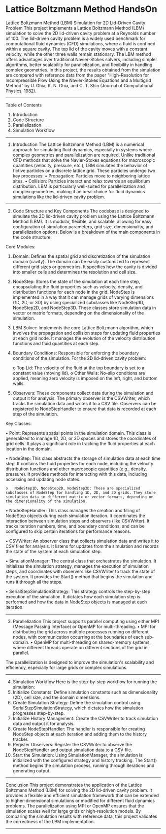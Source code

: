 # Lattice Boltzmann Method HandsOn

Lattice Boltzmann Method (LBM) Simulation for 2D Lid-Driven Cavity Problem
This project implements a Lattice Boltzmann Method (LBM) simulation to solve the 2D lid-driven cavity problem at a Reynolds number of 100. The lid-driven cavity problem is a widely used benchmark for computational fluid dynamics (CFD) simulations, where a fluid is confined within a square cavity. The top lid of the cavity moves with a constant velocity, while the other three walls remain stationary.
The LBM method offers advantages over traditional Navier-Stokes solvers, including simpler algorithms, better scalability for parallelization, and flexibility in handling complex geometries. In this project, the results obtained from the simulation are compared with reference data from the paper "High-Resolution for Incompressible Flow Using the Navier-Stokes Equations and a Multigrid Method" by U. Ghia, K. N. Ghia, and C. T. Shin (Journal of Computational Physics, 1982).
________________________________________
Table of Contents
1.	Introduction
2.	Code Structure
3.	Parallelization
4.	Simulation Workflow
________________________________________
1. Introduction
The Lattice Boltzmann Method (LBM) is a numerical approach for simulating fluid dynamics, especially in systems where complex geometries and parallelization are required. Unlike traditional CFD methods that solve the Navier-Stokes equations for macroscopic quantities (velocity, pressure, etc.), LBM simulates the behavior of fictive particles on a discrete lattice grid. These particles undergo two key processes:
    •	Propagation: Particles move to neighboring lattice sites.
    •	Collision: Particles interact and relax towards an equilibrium distribution.
LBM is particularly well-suited for parallelization and complex geometries, making it an ideal choice for fluid dynamics simulations like the lid-driven cavity problem.
________________________________________
2. Code Structure and Key Components
The codebase is designed to simulate the 2D lid-driven cavity problem using the Lattice Boltzmann Method (LBM). It is modular, flexible, and scalable, allowing for easy configuration of simulation parameters, grid size, dimensionality, and parallelization options. Below is a breakdown of the main components in the code structure:

Core Modules:

1.	Domain: Defines the spatial grid and discretization of the simulation domain (cavity). The domain can be easily customized to represent different grid sizes or geometries. It specifies how the cavity is divided into smaller cells and determines the resolution and cell size.

2.	NodeStep: Stores the state of the simulation at each time step, encapsulating the fluid properties such as velocity, density, and distribution functions for each node in the grid. NodeStep is implemented in a way that it can manage grids of varying dimensions (1D, 2D, or 3D) by using specialized subclasses like NodeStep1D, NodeStep2D, and NodeStep3D. These classes store simulation data in vector or matrix formats, depending on the dimensionality of the simulation.

3.	LBM Solver: Implements the core Lattice Boltzmann algorithm, which involves the propagation and collision steps for updating fluid properties at each grid node. It manages the evolution of the velocity distribution functions and fluid quantities at each step.
4.	Boundary Conditions: Responsible for enforcing the boundary conditions of the simulation. For the 2D lid-driven cavity problem:

  	o	Top Lid: The velocity of the fluid at the top boundary is set to a constant value (moving lid).
    o	Other Walls: No-slip conditions are applied, meaning zero velocity is imposed on the left, right, and bottom walls.

5.	Observers: These components collect data during the simulation and output it for analysis. The primary observer is the CSVWriter, which tracks the simulation data and writes it to a CSV file. Observers can be registered to NodeStepHandler to ensure that data is recorded at each step of the simulation.

Key Classes:

•	Point: Represents spatial points in the simulation domain. This class is generalized to manage 1D, 2D, or 3D spaces and stores the coordinates of grid cells. It plays a significant role in tracking the fluid properties at each location in the domain.

•	NodeStep: This class abstracts the storage of simulation data at each time step. It contains the fluid properties for each node, including the velocity distribution functions and other macroscopic quantities (e.g., density, pressure). It provides methods for interacting with this data, including accessing and updating node states.

    o	NodeStep1D, NodeStep2D, NodeStep3D: These are specialized subclasses of NodeStep for handling 1D, 2D, and 3D grids. They store simulation data in different matrix or vector formats, depending on the dimensionality of the simulation.

•	NodeStepHandler: This class manages the creation and filling of NodeStep objects during each simulation iteration. It coordinates the interaction between simulation steps and observers (like CSVWriter). It tracks iteration numbers, time, and boundary conditions, and can be configured to skip certain iterations for performance reasons.

•	CSVWriter: An observer class that collects simulation data and writes it to CSV files for analysis. It listens for updates from the simulation and records the state of the system at each simulation step.

•	SimulationManager: The central class that orchestrates the simulation. It initializes the simulation strategy, manages the execution of simulation steps, and coordinates with observers like CSVWriter to track the state of the system. It provides the Start() method that begins the simulation and runs it through all the steps.

•	SerialStepSimulationStrategy: This strategy controls the step-by-step execution of the simulation. It dictates how each simulation step is performed and how the data in NodeStep objects is managed at each iteration.
________________________________________
3. Parallelization
This project supports parallel computing using either MPI (Message Passing Interface) or OpenMP for multi-threading.
•	MPI for distributing the grid across multiple processes running on different nodes, with communication occurring at the boundaries of each sub-domain.
•	OpenMP for multi-threading on shared-memory systems, where different threads operate on different sections of the grid in parallel.

The parallelization is designed to improve the simulation's scalability and efficiency, especially for large grids or complex simulations.
________________________________________
4. Simulation Workflow
Here is the step-by-step workflow for running the simulation:
1.	Initialize Constants: Define simulation constants such as dimensionality (2D), cell size, and the domain dimensions.
2.	Create Simulation Strategy: Define the simulation control using SerialStepSimulationStrategy, which dictates how the simulation progresses step-by-step.
3.	Initialize History Management: Create the CSVWriter to track simulation data and output it for analysis.
4.	Create NodeStepHandler: The handler is responsible for creating NodeStep objects at each iteration and adding them to the history tracker.
5.	Register Observers: Register the CSVWriter to observe the NodeStepHandler and output simulation data to a CSV file.
6.	Start the Simulation: Using SimulationManager, the simulation is initialized with the configured strategy and history tracking. The Start() method begins the simulation process, running through iterations and generating output.
________________________________________
Conclusion
This project demonstrates the application of the Lattice Boltzmann Method (LBM) for solving the 2D lid-driven cavity problem. It provides a flexible and efficient simulation framework that can be extended to higher-dimensional simulations or modified for different fluid dynamics problems. The parallelization using MPI or OpenMP ensures that the simulation scales well for large grids or high-resolution models. By comparing the simulation results with reference data, this project validates the correctness of the LBM implementation.

________________________________________
